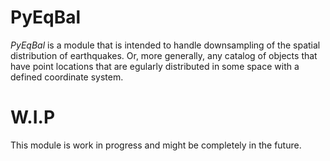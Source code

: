 PyEqBal
=======
*PyEqBal* is a module that is intended to handle downsampling of the spatial distribution of earthquakes. Or, more generally, any catalog of objects that have point locations that are egularly distributed in some space with a defined coordinate system.

W.I.P
=====
This module is work in progress and might be completely in the future.